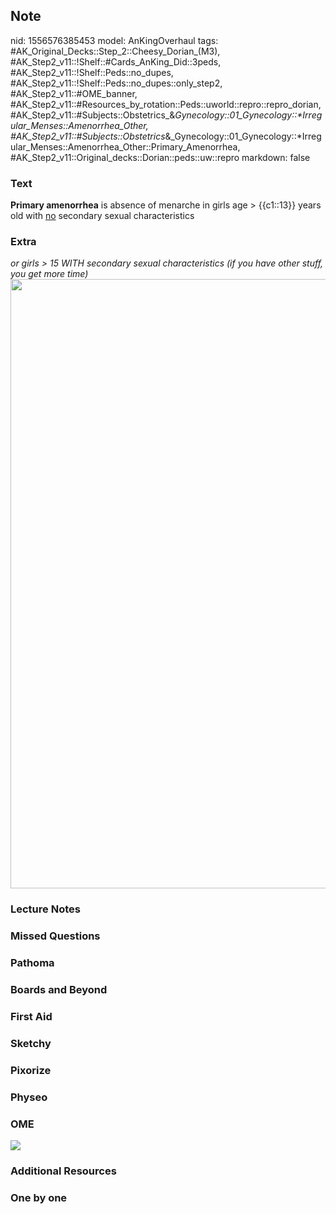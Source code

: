 ## Note
nid: 1556576385453
model: AnKingOverhaul
tags: #AK_Original_Decks::Step_2::Cheesy_Dorian_(M3), #AK_Step2_v11::!Shelf::#Cards_AnKing_Did::3peds, #AK_Step2_v11::!Shelf::Peds::no_dupes, #AK_Step2_v11::!Shelf::Peds::no_dupes::only_step2, #AK_Step2_v11::#OME_banner, #AK_Step2_v11::#Resources_by_rotation::Peds::uworld::repro::repro_dorian, #AK_Step2_v11::#Subjects::Obstetrics_&_Gynecology::01_Gynecology::*Irregular_Menses::Amenorrhea_Other, #AK_Step2_v11::#Subjects::Obstetrics_&_Gynecology::01_Gynecology::*Irregular_Menses::Amenorrhea_Other::Primary_Amenorrhea, #AK_Step2_v11::Original_decks::Dorian::peds::uw::repro
markdown: false

### Text
<b>Primary amenorrhea</b> is absence of menarche in girls age >
{{c1::13}} years old with <u>no</u> secondary sexual
characteristics

### Extra
<div>
  <div>
    <i>or girls > 15 WITH secondary sexual characteristics (if
    you have other stuff, you get more time)</i>
    <div style="font-weight: bold;">
      <div>
        <div><img src="paste-3283957764325379.jpg" style=
        "width: 975px;"></div>
      </div>
    </div>
  </div>
</div>

### Lecture Notes


### Missed Questions


### Pathoma


### Boards and Beyond


### First Aid


### Sketchy


### Pixorize


### Physeo


### OME
<div class="ome-widget">
  <a href="https://onlinemeded.org?ref=anki"><img src=
  "_OME_AnkiFlashcards_General_3.png"></a>
</div>

### Additional Resources


### One by one

